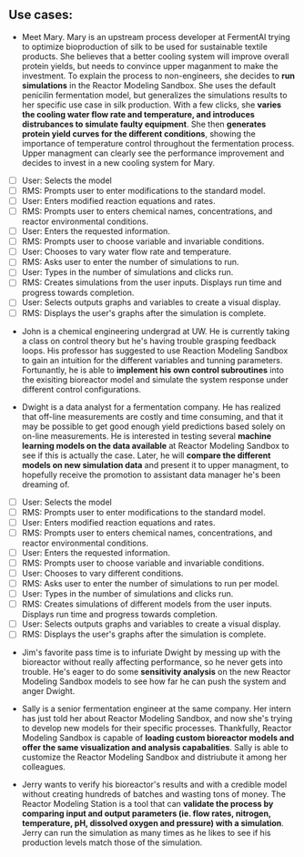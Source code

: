 ## Use cases:

- Meet Mary. Mary is an upstream process developer at FermentAI trying to optimize bioproduction of silk to be used for sustainable textile products. She believes that a better cooling system will improve overall protein yields, but needs to convince upper maganment to make the investment. To explain the process to non-engineers, she decides to __run simulations__ in the Reactor Modeling Sandbox. She uses the default penicilin fermentation model, but generalizes the simulations results to her specific use case in silk production. With a few clicks, she __varies the cooling water flow rate and temperature, and introduces distrubances to simulate faulty equipment__. She then __generates protein yield curves for the different conditions__, showing the importance of temperature control throughout the fermentation process. Upper managment can clearly see the performance improvement and decides to invest in a new cooling system for Mary.
- [ ] User: Selects the model
- [ ] RMS: Prompts user to enter modifications to the standard model.
- [ ] User: Enters modified reaction equations and rates.
- [ ] RMS: Prompts user to enters chemical names, concentrations, and reactor environmental conditions.
- [ ] User: Enters the requested information.
- [ ] RMS: Prompts user to choose variable and invariable conditions.
- [ ] User: Chooses to vary water flow rate and temperature.
- [ ] RMS: Asks user to enter the number of simulations to run.
- [ ] User: Types in the number of simulations and clicks run.
- [ ] RMS: Creates simulations from the user inputs. Displays run time and progress towards completion.
- [ ] User: Selects outputs graphs and variables to create a visual display.
- [ ] RMS: Displays the user's graphs after the simulation is complete.

- John is a chemical engineering undergrad at UW. He is currently taking a class on control theory but he's having trouble grasping feedback loops. His professor has suggested to use Reaction Modeling Sandbox to gain an intuition for the different variables and tunning parameters. Fortunantly, he is able to __implement his own control subroutines__ into the exisiting bioreactor model and simulate the system response under different control configurations.

- Dwight is a data analyst for a fermentation company. He has realized that off-line measurements are costly and time consuming, and that it may be possible to get good enough yield predictions based solely on on-line measurements. He is interested in testing several __machine learning models on the data available__ at Reactor Modeling Sandbox to see if this is actually the case. Later, he will __compare the different models on new simulation data__ and present it to upper managment, to hopefully receive the promotion to assistant data manager he's been dreaming of. 
- [ ] User: Selects the model
- [ ] RMS: Prompts user to enter modifications to the standard model.
- [ ] User: Enters modified reaction equations and rates.
- [ ] RMS: Prompts user to enters chemical names, concentrations, and reactor environmental conditions.
- [ ] User: Enters the requested information.
- [ ] RMS: Prompts user to choose variable and invariable conditions.
- [ ] User: Chooses to vary different conditions.
- [ ] RMS: Asks user to enter the number of simulations to run per model.
- [ ] User: Types in the number of simulations and clicks run.
- [ ] RMS: Creates simulations of different models from the user inputs. Displays run time and progress towards completion.
- [ ] User: Selects outputs graphs and variables to create a visual display.
- [ ] RMS: Displays the user's graphs after the simulation is complete.

- Jim's favorite pass time is to infuriate Dwight by messing up with the bioreactor without really affecting performance, so he never gets into trouble. He's eager to do some __sensitivity analysis__ on the new Reactor Modeling Sandbox models to see how far he can push the system and anger Dwight.

- Sally is a senior fermentation engineer at the same company. Her intern has just told her about Reactor Modeling Sandbox, and now she's trying to develop new models for their specific processes. Thankfully, Reactor Modeling Sandbox is capable of __loading custom bioreactor models and offer the same visualization and analysis capabalities__. Sally is able to customize the Reactor Modeling Sandbox and distriubute it among her colleagues.

- Jerry wants to verify his bioreactor's results and with a credible model without creating hundreds of batches and wasting tons of money. The Reactor Modeling Station is a tool that can __validate the process by comparing input and output parameters (ie. flow rates, nitrogen, temperature, pH, dissolved oxygen and pressure) with a simulation__. Jerry can run the simulation as many times as he likes to see if his production levels match those of the simulation.
